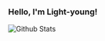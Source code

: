 ### Hello, I'm Light-young!

![Github Stats](https://github-readme-stats.vercel.app/api?username=Light-young&show_icons=true)

<!--events start -->
